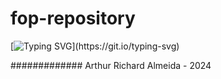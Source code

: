 # fop-repository

[![Typing SVG](https://readme-typing-svg.demolab.com?font=Fira+Code&pause=1000&color=F73D3D&random=false&width=435&lines=Ol%C3%A1!+Sou+o+Arthur!+;Hi!+I'm+Arthur!)](https://git.io/typing-svg)

#############
Arthur Richard Almeida - 2024
